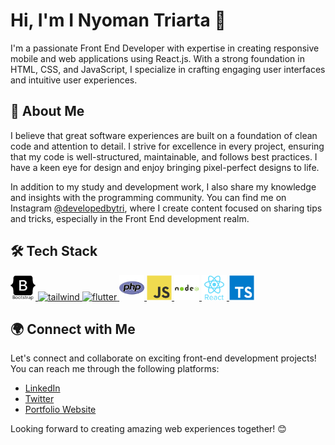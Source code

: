 # Hi, I'm I Nyoman Triarta 👋

I'm a passionate Front End Developer with expertise in creating responsive mobile and web applications using React.js. With a strong foundation in HTML, CSS, and JavaScript, I specialize in crafting engaging user interfaces and intuitive user experiences.

## 🚀 About Me

I believe that great software experiences are built on a foundation of clean code and attention to detail. I strive for excellence in every project, ensuring that my code is well-structured, maintainable, and follows best practices. I have a keen eye for design and enjoy bringing pixel-perfect designs to life.

In addition to my study and development work, I also share my knowledge and insights with the programming community. You can find me on Instagram [@developedbytri](https://instagram.com/developedbytri/), where I create content focused on sharing tips and tricks, especially in the Front End development realm.

## 🛠️ Tech Stack

<p align="left"> 
  <a href="https://getbootstrap.com" target="_blank" rel="noreferrer"> 
    <img src="https://raw.githubusercontent.com/devicons/devicon/master/icons/bootstrap/bootstrap-plain-wordmark.svg" alt="bootstrap" width="40" height="40"/> 
  </a> 
  <a href="https://tailwindcss.com/" target="_blank" rel="noreferrer"> 
    <img src="https://www.vectorlogo.zone/logos/tailwindcss/tailwindcss-icon.svg" alt="tailwind" width="40" height="40"/> 
  </a> 
  <a href="https://flutter.dev" target="_blank" rel="noreferrer"> 
    <img src="https://www.vectorlogo.zone/logos/flutterio/flutterio-icon.svg" alt="flutter" width="40" height="40"/> 
  </a> 
  <a href="https://www.php.net" target="_blank" rel="noreferrer"> 
    <img src="https://raw.githubusercontent.com/devicons/devicon/master/icons/php/php-original.svg" alt="php" width="40" height="40"/> 
  </a> 
  <a href="https://developer.mozilla.org/en-US/docs/Web/JavaScript" target="_blank" rel="noreferrer"> 
    <img src="https://raw.githubusercontent.com/devicons/devicon/master/icons/javascript/javascript-original.svg" alt="javascript" width="40" height="40"/> 
  </a> 
  <a href="https://nodejs.org" target="_blank" rel="noreferrer"> 
      <img src="https://raw.githubusercontent.com/devicons/devicon/master/icons/nodejs/nodejs-original-wordmark.svg" alt="nodejs" width="40" height="40"/> 
  </a> 
  <a href="https://reactjs.org/" target="_blank" rel="noreferrer"> 
    <img src="https://raw.githubusercontent.com/devicons/devicon/master/icons/react/react-original-wordmark.svg" alt="react" width="40" height="40"/> 
  </a> 
  <a href="https://www.typescriptlang.org/" target="_blank" rel="noreferrer"> 
    <img src="https://raw.githubusercontent.com/devicons/devicon/master/icons/typescript/typescript-original.svg" alt="typescript" width="40" height="40"/> 
  </a> 
</p>

## 🌍 Connect with Me

Let's connect and collaborate on exciting front-end development projects! You can reach me through the following platforms:

- [LinkedIn](https://www.linkedin.com/in/inyomantriarta)
- [Twitter](https://twitter.com/triarta_)
- [Portfolio Website](https://www.developedbytri.netlify.app)

Looking forward to creating amazing web experiences together! 😊
